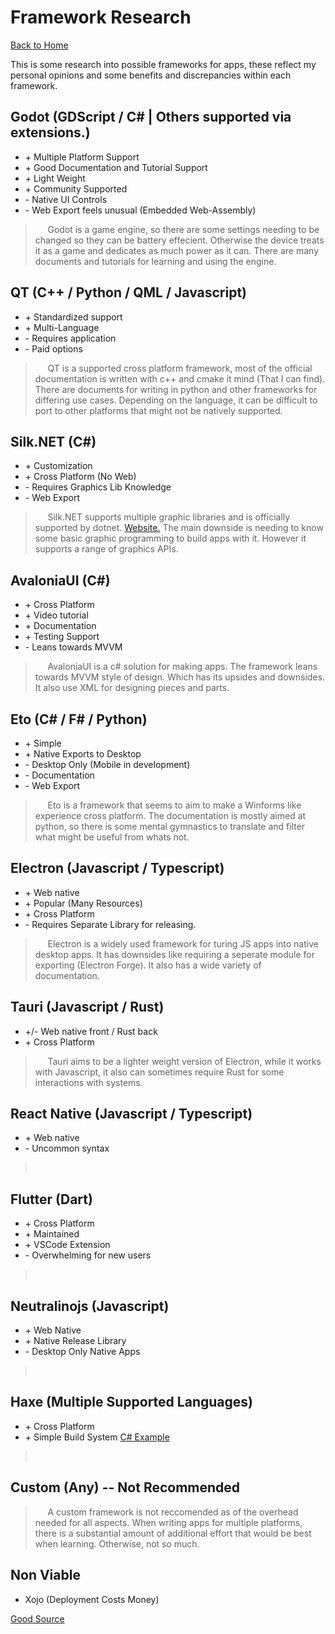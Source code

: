 # Framework Research

[Back to Home](#)

This is some research into possible frameworks for apps, these reflect my personal opinions and some benefits and discrepancies within each framework.

## Godot (GDScript / C# | Others supported via extensions.)
- &#43; Multiple Platform Support
- &#43; Good Documentation and Tutorial Support
- &#43; Light Weight
- &#43; Community Supported
- &#45; Native UI Controls
- &#45; Web Export feels unusual (Embedded Web-Assembly)

> &nbsp;&nbsp;&nbsp;&nbsp;&nbsp;Godot is a game engine, so there are some settings needing to be changed so they can be battery effecient. Otherwise the device treats it as a game and dedicates as much power as it can. There are many documents and tutorials for learning and using the engine.

## QT (C++ / Python / QML / Javascript)
- &#43; Standardized support
- &#43; Multi-Language
- &#45; Requires application
- &#45; Paid options

> &nbsp;&nbsp;&nbsp;&nbsp;&nbsp;QT is a supported cross platform framework, most of the official documentation is written with c++ and cmake it mind (That I can find). There are documents for writing in python and other frameworks for differing use cases. Depending on the language, it can be difficult to port to other platforms that might not be natively supported.

## Silk.NET (C#)
- &#43; Customization
- &#43; Cross Platform (No Web)
- &#45; Requires Graphics Lib Knowledge
- &#45; Web Export

> &nbsp;&nbsp;&nbsp;&nbsp;&nbsp;Silk.NET supports multiple graphic libraries and is officially supported by dotnet. [Website.](https://dotnet.github.io/Silk.NET/) The main downside is needing to know some basic graphic programming to build apps with it. However it supports a range of graphics APIs.

## AvaloniaUI (C#)
- &#43; Cross Platform
- &#43; Video tutorial
- &#43; Documentation
- &#43; Testing Support
- &#45; Leans towards MVVM

> &nbsp;&nbsp;&nbsp;&nbsp;&nbsp;AvaloniaUI is a c# solution for making apps. The framework leans towards MVVM style of design. Which has its upsides and downsides. It also use XML for designing pieces and parts.

## Eto (C# / F# / Python)
- &#43; Simple
- &#43; Native Exports to Desktop
- &#45; Desktop Only (Mobile in development)
- &#45; Documentation
- &#45; Web Export

> &nbsp;&nbsp;&nbsp;&nbsp;&nbsp;Eto is a framework that seems to aim to make a Winforms like experience cross platform. The documentation is mostly aimed at python, so there is some mental gymnastics to translate and filter what might be useful from whats not.

## Electron (Javascript / Typescript)
- &#43; Web native
- &#43; Popular (Many Resources)
- &#43; Cross Platform
- &#45; Requires Separate Library for releasing.

> &nbsp;&nbsp;&nbsp;&nbsp;&nbsp;Electron is a widely used framework for turing JS apps into native desktop apps. It has downsides like requiring a seperate module for exporting (Electron Forge). It also has a wide variety of documentation.

## Tauri (Javascript / Rust)
- &#43;/&#45; Web native front / Rust back
- &#43; Cross Platform

> &nbsp;&nbsp;&nbsp;&nbsp;&nbsp;Tauri aims to be a lighter weight version of Electron, while it works with Javascript, it also can sometimes require Rust for some interactions with systems.

## React Native (Javascript / Typescript)
- &#43; Web native
- &#45; Uncommon syntax 

> &nbsp;&nbsp;&nbsp;&nbsp;&nbsp;

## Flutter (Dart)
- &#43; Cross Platform
- &#43; Maintained
- &#43; VSCode Extension
- &#45; Overwhelming for new users

> &nbsp;&nbsp;&nbsp;&nbsp;&nbsp;

## Neutralinojs (Javascript)
- &#43; Web Native
- &#43; Native Release Library
- &#45; Desktop Only Native Apps

> &nbsp;&nbsp;&nbsp;&nbsp;&nbsp;

## Haxe (Multiple Supported Languages)
- &#43; Cross Platform
- &#43; Simple Build System [C# Example](https://haxe.org/manual/target-cs-getting-started.html)

> &nbsp;&nbsp;&nbsp;&nbsp;&nbsp;

## Custom (Any) -- Not Recommended
> &nbsp;&nbsp;&nbsp;&nbsp;&nbsp;A custom framework is not reccomended as of the overhead needed for all aspects. When writing apps for multiple platforms, there is a substantial amount of additional effort that would be best when learning. Otherwise, not so much.

## Non Viable
- Xojo (Deployment Costs Money)

[Good Source](https://github.com/sudhakar3697/awesome-electron-alternatives)
